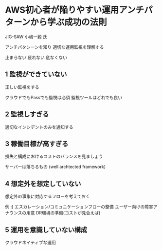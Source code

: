 # AWS初心者が陥りやすい運用アンチパターンから学ぶ成功の法則

JIG-SAW 小嶋一毅 氏

アンチパタンーンを知り
適切な運用監視を理解する

止まらない
疲れない
危なくない

## 1 監視ができていない

正しい監視をする

クラウドでもPassでも監視は必須
監視ツールはどれでも良い

## 2 監視しすぎる

適切なインシデントのみを通知する

## 3 稼働目標が高すぎる

損失と構成におけるコストのバランスを見ましょう

サーバーは落ちるもの (well archtected framework)

## 4 想定外を想定していない

想定外の事象に対応するフローを考えておく

例 :)
エスカレーション/コミュニケーションフローの整備
ユーザー向けの障害アナウンスの用意
DR環境の準備(コストが見合えば)

## 5 運用を意識していない構成

クラウドネイティブな運用

